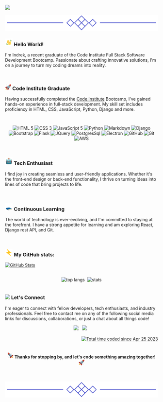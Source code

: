[![](/assets/project_images/logo.gif)](https://github.com/Inc21)

<p align="center">
  <img src="/assets/project_images/line.png">
</p>

### <img src="/assets/project_images/wave.gif" style="width:25px"> Hello World! 
I'm Indrek, a recent graduate of the Code Institute Full Stack Software Development Bootcamp. Passionate about crafting innovative solutions, I'm on a journey to turn my coding dreams into reality.

<br>

### <img src="/assets/project_images/rocket.gif" style="width:20px"> Code Institute Graduate
Having successfully completed the [Code Institute](https://codeinstitute.net/ie/) Bootcamp, I've gained hands-on experience in full-stack development. My skill set includes proficiency in HTML, CSS, JavaScript, Python, Django and more.

<br>

<p align="center">
  <img src="https://img.shields.io/badge/html5-%23E34F26.svg?style=for-the-badge&logo=html5&logoColor=white" alt="HTML 5">
  <img src="https://img.shields.io/badge/css3-%231572B6.svg?style=for-the-badge&logo=css3&logoColor=white" alt="CSS 3">
  <img src="https://img.shields.io/badge/javascript-%23323330.svg?style=for-the-badge&logo=javascript&logoColor=%23F7DF1E" alt="JavaScript 5">
  <img src="https://img.shields.io/badge/python-3670A0?style=for-the-badge&logo=python&logoColor=ffdd54" alt="Python">
  <img src="https://img.shields.io/badge/markdown-%23000000.svg?style=for-the-badge&logo=markdown&logoColor=white" alt="Markdown">
  <img src="https://img.shields.io/badge/django-%23092E20.svg?style=for-the-badge&logo=django&logoColor=white" alt="Django">
  <img src="https://img.shields.io/badge/bootstrap-%238511FA.svg?style=for-the-badge&logo=bootstrap&logoColor=white" alt="Bootstrap">
  <img src="https://img.shields.io/badge/flask-%23000.svg?style=for-the-badge&logo=flask&logoColor=white" alt="Flask">
  <img src="https://img.shields.io/badge/jquery-%230769AD.svg?style=for-the-badge&logo=jquery&logoColor=white" alt="JQuery">
  <img src="https://img.shields.io/badge/postgres-%23316192.svg?style=for-the-badge&logo=postgresql&logoColor=white" alt="PostgresSql">
  <img src="https://img.shields.io/badge/Electron-191970?style=for-the-badge&logo=Electron&logoColor=white" alt="Electron">
  <img src="https://img.shields.io/badge/github-%23121011.svg?style=for-the-badge&logo=github&logoColor=white" alt="GitHub">
  <img src="https://img.shields.io/badge/git-%23F05033.svg?style=for-the-badge&logo=git&logoColor=white" alt="Git">
  <img src="https://img.shields.io/badge/AWS-%23FF9900.svg?style=for-the-badge&logo=amazon-aws&logoColor=white" alt="AWS">
</p>

<br>

### <img src="/assets/project_images/robot.gif" style="width:25px"> Tech Enthusiast
I find joy in creating seamless and user-friendly applications. Whether it's the front-end design or back-end functionality, I thrive on turning ideas into lines of code that bring projects to life.

<br>

### <img src="/assets/project_images/book.gif" style="width:25px"> Continuous Learning
The world of technology is ever-evolving, and I'm committed to staying at the forefront. I have a strong appetite for learning and am exploring React, Django rest API, and Git.

<br>

### <img src="/assets/project_images/bolt.gif" style="width:25px"> My GitHub stats:
<a href="https://git.io/streak-stats"><img src="https://streak-stats.demolab.com?user=Inc21&theme=transparent&hide_border=true&date_format=j%20M%5B%20Y%5D&card_width=900" alt="GitHub Stats"/></a>

<br>

<div align="center">
  <img width="" height="150" src="https://github-readme-stats.vercel.app/api/top-langs/?username=Inc21&hide=Dockerfile,Procfile,Shell,Batchfile&layout=compact&theme=transparent&size_weight=0&count_weight=1" alt="top langs">&nbsp;
   <img width="" height="150" src="https://github-readme-stats.vercel.app/api?username=Inc21&show_icons=true&theme=transparent&hide_rank=true"  alt="stats">
</div>

<br>

### <img src="/assets/project_images/handshake.gif" style="width:25px"> **Let's Connect**
I'm eager to connect with fellow developers, tech enthusiasts, and industry professionals. Feel free to contact me on any of the following social media links for discussions, collaborations, or just a chat about all things code!

<div align="center"> 
  <a href="https://www.linkedin.com/in/indrek-mannik-038770259/"><img height="30" src="https://img.shields.io/badge/linkedin-%230077B5.svg?style=for-the-badge&logo=linkedin&logoColor=white"></a>
  &nbsp;
  <a href="https://www.facebook.com/ind.rek.5"><img height="30" src="https://img.shields.io/badge/Facebook-%231877F2.svg?style=for-the-badge&logo=Facebook&logoColor=white"></a>
  &nbsp;
</div>

<be>
<div align="right">
<img src="https://komarev.com/ghpvc/?username=Inc21&style=flat-square&color=blue" alt=""/>
  
</div>  
<div align="right">
    <a href="https://wakatime.com/@0bad1854-abc6-44c1-9974-4cc7a16975e9" target="_blank"><img src="https://wakatime.com/badge/user/0bad1854-abc6-44c1-9974-4cc7a16975e9.svg" alt="Total time coded since Apr 25 2023" /></a>
</div>

<br>

<div align="center">
  <h4><img src="/assets/project_images/rocket_left.gif" style="width:20px"> Thanks for stopping by, and let's code something amazing together! <img src="/assets/project_images/rocket.gif" style="width:20px"></h4>
</div>

<br>

<p align="center">
  <img src="/assets/project_images/line.png">
</p>




 


<!--
Here are some ideas to get you started:

- 🔭 I’m currently working on ...

- 👯 I’m looking to collaborate on ...
- 🤔 I’m looking for help with ...
- 💬 Ask me about ...
- 📫 How to reach me: ...
- 😄 Pronouns: ...
- ⚡ Fun fact: ...
- 📫 

-->
